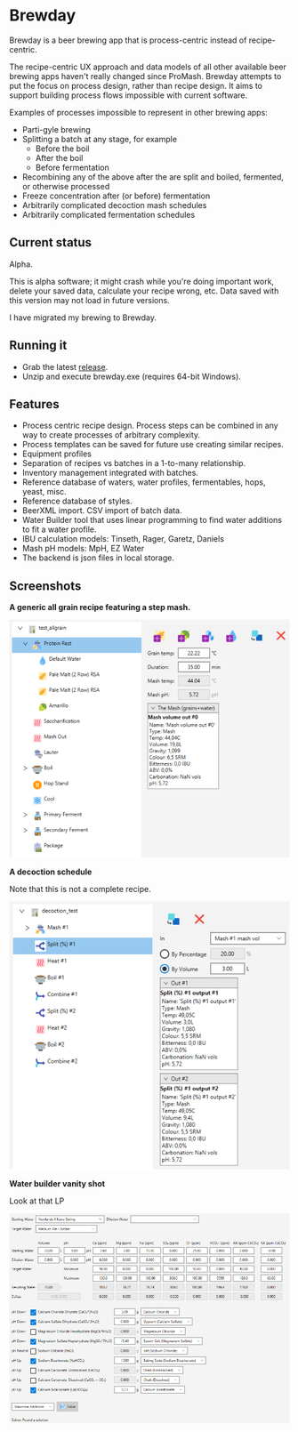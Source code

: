 Brewday
=======
Brewday is a beer brewing app that is process-centric instead of recipe-centric.

The recipe-centric UX approach and data models of all other available beer 
brewing apps haven't really changed since ProMash. Brewday attempts to put the 
focus on process design, rather than recipe design. It aims to support building 
process flows impossible with current software.

Examples of processes impossible to represent in other brewing apps:
 * Parti-gyle brewing 
 * Splitting a batch at any stage, for example
     * Before the boil
     * After the boil
     * Before fermentation
 * Recombining any of the above after the are split and boiled, fermented, or otherwise processed
 * Freeze concentration after (or before) fermentation 
 * Arbitrarily complicated decoction mash schedules
 * Arbitrarily complicated fermentation schedules

Current status
-------------- 
Alpha. 

This is alpha software; it might crash while you're doing important work, delete
your saved data, calculate your recipe wrong, etc. Data saved with this version
may not load in future versions.

I have migrated my brewing to Brewday.

Running it
----------
* Grab the latest [release](https://github.com/alanmclachlan/brewday/releases).
* Unzip and execute brewday.exe (requires 64-bit Windows).

Features
------------
 * Process centric recipe design. Process steps can be combined in any way to 
 create processes of arbitrary complexity. 
 * Process templates can be saved for future use creating similar recipes.
 * Equipment profiles
 * Separation of recipes vs batches in a 1-to-many relationship. 
 * Inventory management integrated with batches.
 * Reference database of waters, water profiles, fermentables, hops, yeast, misc.
 * Reference database of styles.
 * BeerXML import. CSV import of batch data.
 * Water Builder tool that uses linear programming to find water additions to fit a 
 water profile.
 * IBU calculation models: Tinseth, Rager, Garetz, Daniels
 * Mash pH models: MpH, EZ Water
 * The backend is json files in local storage.
 
Screenshots
-----------
**A generic all grain recipe featuring a step mash.**

![All grain step mash](all_grain.PNG)

**A decoction schedule**

Note that this is not a complete recipe.

![Decoction mash schedule](decoction.PNG)

**Water builder vanity shot**

Look at that LP

![Water builder](waterbuilder.PNG)


